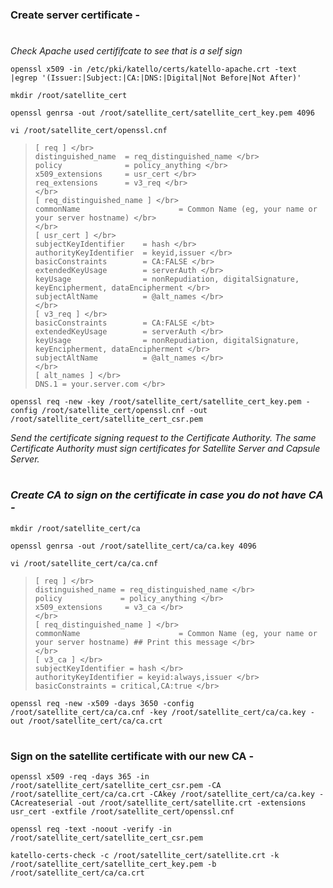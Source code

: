 ### Create server certificate -

#

*Check Apache used certififcate to see that is a self sign*

```
openssl x509 -in /etc/pki/katello/certs/katello-apache.crt -text |egrep '(Issuer:|Subject:|CA:|DNS:|Digital|Not Before|Not After)'
```
```
mkdir /root/satellite_cert
```
```
openssl genrsa -out /root/satellite_cert/satellite_cert_key.pem 4096
```
```
vi /root/satellite_cert/openssl.cnf
```

>```
> [ req ] </br>
> distinguished_name  = req_distinguished_name </br>
> policy              = policy_anything </br>
> x509_extensions     = usr_cert </br>
> req_extensions      = v3_req </br>
> </br>
> [ req_distinguished_name ] </br>
> commonName                      = Common Name (eg, your name or your server hostname) </br>
> </br>
> [ usr_cert ] </br>
> subjectKeyIdentifier    = hash </br>
> authorityKeyIdentifier  = keyid,issuer </br>
> basicConstraints        = CA:FALSE </br>
> extendedKeyUsage        = serverAuth </br>
> keyUsage                = nonRepudiation, digitalSignature, keyEncipherment, dataEncipherment </br>
> subjectAltName          = @alt_names </br>
> </br>
> [ v3_req ] </br>
> basicConstraints        = CA:FALSE </bt>
> extendedKeyUsage        = serverAuth </br>
> keyUsage                = nonRepudiation, digitalSignature, keyEncipherment, dataEncipherment </br>
> subjectAltName          = @alt_names </br>
> </br>
> [ alt_names ] </br>
> DNS.1 = your.server.com </br>
> ```

```
openssl req -new -key /root/satellite_cert/satellite_cert_key.pem -config /root/satellite_cert/openssl.cnf -out /root/satellite_cert/satellite_cert_csr.pem
```

*Send the certificate signing request to the Certificate Authority. The same Certificate Authority must sign certificates for Satellite Server and Capsule Server.*

#

### *Create CA to sign on the certificate in case you do not have CA -*

```
mkdir /root/satellite_cert/ca
```
```
openssl genrsa -out /root/satellite_cert/ca/ca.key 4096
```
```
vi /root/satellite_cert/ca/ca.cnf
```

>```
> [ req ] </br>
> distinguished_name = req_distinguished_name </br>
> policy             = policy_anything </br>
> x509_extensions     = v3_ca </br>
> </br>
> [ req_distinguished_name ] </br>
> commonName                      = Common Name (eg, your name or your server hostname) ## Print this message </br>
> </br>
> [ v3_ca ] </br>
> subjectKeyIdentifier = hash </br>
> authorityKeyIdentifier = keyid:always,issuer </br>
> basicConstraints = critical,CA:true </br>
> ```

```
openssl req -new -x509 -days 3650 -config /root/satellite_cert/ca/ca.cnf -key /root/satellite_cert/ca/ca.key -out /root/satellite_cert/ca/ca.crt
```

#

### Sign on the satellite certificate with our new CA -


```
openssl x509 -req -days 365 -in /root/satellite_cert/satellite_cert_csr.pem -CA /root/satellite_cert/ca/ca.crt -CAkey /root/satellite_cert/ca/ca.key -CAcreateserial -out /root/satellite_cert/satellite.crt -extensions usr_cert -extfile /root/satellite_cert/openssl.cnf
```
```
openssl req -text -noout -verify -in /root/satellite_cert/satellite_cert_csr.pem
```
```
katello-certs-check -c /root/satellite_cert/satellite.crt -k /root/satellite_cert/satellite_cert_key.pem -b /root/satellite_cert/ca/ca.crt
```


